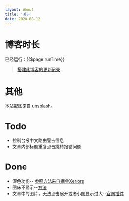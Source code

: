 ```yaml
---
layout: About
title: '关于'
date: 2020-08-12
---
```

# 博客时长
已经运行：{{$page.runTime}}
>[搭建此博客的更新记录](../_posts/%E5%85%B3%E4%BA%8E%E6%AD%A4%E5%8D%9A%E5%AE%A2.md)

# 其他
本站配图来自 [unsplash](https://unsplash.com/)。

# Todo
* 控制台报中文路由警告信息
* 文章内部标题重复点击跳转报错问题

# Done
* 深色功能-- [参照方法来自掘金Xerrors](https://juejin.cn/post/6844904165257248775)
* 图床不显示--[方法](https://www.xpn.cc/5368/fy.html)
* 文章中的图片，无法点击展开或者小图显示过大--[官网插件](https://v1.vuepress.vuejs.org/zh/plugin/official/plugin-medium-zoom.html)